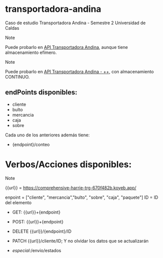 # transportadora-andina
Caso de estudio Transportadora Andina - Semestre 2 Universidad de Caldas

>[!NOTE]
> Puede probarlo en [API Transportadora Andina](https://transportadora-andina.onrender.com/), aunque tiene almacenamiento efímero.

>[!NOTE]
> Puede probarlo en [API Transportadora Andina - ++](https://comprehensive-harrie-trg-670f482b.koyeb.app/), con almacenamiento CONTINUO.

## endPoints disponibles:
- cliente
- bulto
- mercancia
- caja
- sobre

Cada uno de los anteriores además tiene:

- {endpoint}/conteo

# Verbos/Acciones disponibles:

>[!NOTE]
> {{url}} = https://comprehensive-harrie-trg-670f482b.koyeb.app/
>
> enpoint = ["cliente", "mercancia","bulto", "sobre", "caja", "paquete"]
> ID = ID del elemento

- GET: {{url}}+{endpoint}
- POST: {{url}}+{endpoint}
- DELETE {{url}}/{endpoint}/ID
- PATCH {{url}}/cliente/ID; Y no olvidar los datos que se actualizarán

- _especial_:/envio/estados
